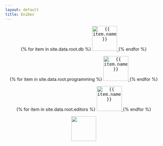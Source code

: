 ```yaml
---
layout: default
title: EniDev
---
```


[comment]: <> (author: enidev911)
[comment]: <> (theme: https://github.com/pages-themes/midnight)


<!-- Databases -->
<p align="center">
    {% for item in site.data.root.db %}
        <a href="{{ item.link | relative_url }}">
            <kbd><img 
                src="{{ item.logo | relative_url }}" 
                alt="{{ item.name }}"
                height="80"></kbd>
        </a>
    {% endfor %}
</p>


<!-- Programming -->
<p align="center">
  {% for item in site.data.root.programming %}
    <a href="{{ item.link | relative_url }}">
        <kbd><img 
            src="{{ item.logo | relative_url }}"
            alt="{{ item.name }}"
            title="{{ item.name }}" 
            height="80"></kbd>
    </a>
  {% endfor %}
</p>

<!-- Editores -->
<p align="center">
  {% for item in site.data.root.editors %}
    <a href="{{ item.link | relative_url }}">
        <kbd><img 
            src="{{ item.logo | relative_url }}"
            alt="{{ item.name }}"
            height="80"></kbd>
    </a>
  {% endfor %}
</p>

<!-- Herramientas -->
<p align="center">
    <!-- MermaidJS -->
    <a href="{{ '/mermaidjs' | relative_url }}"><kbd><img src="{{ '/assets/images/logos/mermaid.svg' | relative_url }}" height="80"></kbd></a>
</p>